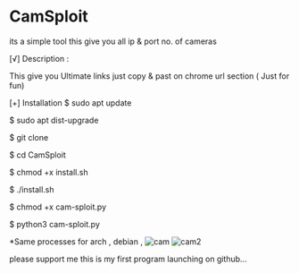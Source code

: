 # CamSploit
its a simple tool this give you all ip &amp; port no. of cameras


[√] Description :

This give you Ultimate links just copy & past on chrome url section ( Just for fun)

[+] Installation
$ sudo apt update 

$ sudo apt dist-upgrade

$ git clone 

$ cd CamSploit

$ chmod +x install.sh

$ ./install.sh

$ chmod +x cam-sploit.py

$ python3 cam-sploit.py

*Same processes for arch , debian , 
![cam](https://user-images.githubusercontent.com/91869614/189514313-3f431d37-aea3-4143-83b0-261de24ff08a.png)
![cam2](https://user-images.githubusercontent.com/91869614/189514316-e5fdf9c1-419a-47c9-a142-58bd82d4da30.png)


please support me this is my first program launching on github...
